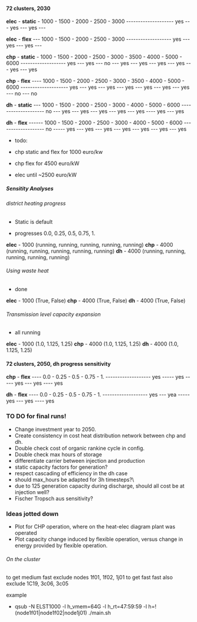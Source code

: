 

#### 72 clusters, 2030

__elec__  -  __static__ -  1000  -  1500  -  2000  -  2500  -  3000
--------------------  yes --- yes ---  yes  ---     

__elec__  -  __flex__  ---  1000  -  1500  -  2000  -  2500  -  3000
-------------------  yes ---  yes  ---  yes  --- 

__chp__  -  __static__  -  1000  -  1500  -  2000  -  2500  -  3000 - 3500 - 4000 - 5000 - 6000
-------------------  yes  ---  yes ---  no  ---  yes  ---  yes  --- yes --- yes --- yes --- yes

__chp__  -  __flex__  ----  1000  - 1500  -  2000  -  2500  -  3000 - 3500 - 4000 - 5000 - 6000
--------------------  yes --- yes  ---  yes  ---  yes   ---   yes --- yes --- yes --- no --- no

__dh__  -  __static__  ---  1000  -  1500  -  2000  -  2500  -  3000 - 4000 - 5000 - 6000
--------------------  no  ---  yes ---  yes --- yes  ---  yes  --- yes ---- yes --- yes

__dh__  -  __flex__  ------  1000  -  1500  -  2000  -  2500  -  3000 - 4000 - 5000 - 6000
-------------------  no  -----  yes  ---  yes   ---   yes  --- yes --- yes --- yes --- yes


- todo:

- chp static and flex for 1000 euro/kw
- chp flex for 4500 euro/kW
- elec until ~2500 euro/kW


##### Sensitity Analyses

###### district heating progress

- Static is default

- progresses 0.0, 0.25, 0.5, 0.75, 1.

__elec__ - 1000 (running, running, running, running, running)
__chp__ - 4000 (running, running, running, running, running)
__dh__ - 4000 (running, running, running, running, running)



###### Using waste heat

- done

__elec__ - 1000 (True, False)
__chp__ - 4000 (True, False)
__dh__ - 4000 (True, False)



###### Transmission level capacity expansion

- all running

__elec__ - 1000 (1.0, 1.125, 1.25)
__chp__ - 4000 (1.0, 1.125, 1.25)
__dh__ - 4000 (1.0, 1.125, 1.25)



#### 72 clusters, 2050, dh progress sensitivity


__chp__  -  __flex__  ---- 0.0 -  0.25  - 0.5  -  0.75  -  1. 
-------------------  yes ----- yes  -----  yes  ---  yes   ----   yes

__dh__  -  __flex__  ----  0.0 - 0.25  - 0.5  -  0.75  -  1. 
-------------------  yes --- yea  -----  yes  ---  yes   ----   yes


### TO DO for final runs!

- Change investment year to 2050.
- Create consistency in cost heat distribution network between chp and dh.
- Double check cost of organic rankine cycle in config.
- Double check max hours of storage
- differentiate carrier between injection and production
- static capacity factors for generation?
- respect cascading of efficiency in the dh case
- should max_hours be adapted for 3h timesteps?\
- due to 125 generation capacity during discharge, should all cost be at injection well?
- Fischer Tropsch aus sensitivity?


### Ideas jotted down

- Plot for CHP operation, where on the heat-elec diagram plant was operated
- Plot capacity change induced by flexible operation, versus change in energy provided by flexible operation.


###### On the cluster

to get medium fast exclude nodes 1f01, 1f02, 1j01
to get fast fast also exclude 1C19, 3c06, 3c05

example
- qsub -N ELST1000 -l h_vmem=64G -l h_rt=47:59:59 -l h=!(node1f01|node1f02|node1j01) ./main.sh